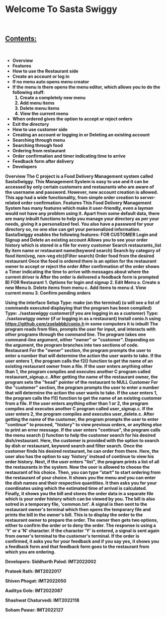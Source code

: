 <h1><b>Welcome To Sasta Swiggy<b></h1><br>
 <h2><u>Contents:</u></h2><br>
<ul>
 <li>Overview</li>
 <li>Features</li>
 <li>How to use the Restaurant side</li>
 <li>Create an account or log in</li>
 <li>If no menu auto opens menu creator</li>
<li>If the menu is there opens the menu editor, which allows you to do the following stuff:
 <ol type="i)">
  <li>Create a completely new menu </li>
  <li> Add menu items</li>
  <li> Delete menu items</li>
  <li> View the current menu</li></ol></li>
 <li>When ordered gives the option to accept or reject orders</li>
<li>Exit the directory</li>
<li>How to use customer side</li>
<li>Creating an account or logging in or Deleting an existing account</li>
<li>Searching through menu</li>
<li>Searching  through food</li>
<li>Ordering from restaurant </li>
<li>Order confirmation and timer indicating time to arrive</li>
<li>Feedback form after delivery </li>
<li>Developers</li>
 </ul>
Overview
The C project is a Food Delivery Management system called SastaSwiggy. This Management System is easy to use and it can be accessed by only certain customers and restaurants who are aware of the username and password. However, new account creation is allowed. This app had a wide functionality, from simple order creation to server-related order confirmation. 
Features
This Food Delivery Management System has many features which make it user-friendly, even a layman would not have any problem using it. Apart from some default data, there are many inbuilt functions to help you manage your directory as per your needs, giving it a personalized feel. You also have a password for your directory so, no one else can get your personalized information.
SastaSwiggy enables the following features:
FOR CUSTOMER
Login and Signup and Delete an existing account 
Allows you to see your order history which is stored in a file for every customer
Search 
 restaurants_list 
 By item name or restaurant name(keyword search) 
Search by category of food item(veg, non-veg etc)(Filter search) 
Order food from the desired restaurant 
Once the food is ordered there is an option for the restaurant owner to accept or reject the order 
After confirmation of the order shows a Timer indicating the time to arrive with messages about where the current driver is
After the order is delivered a feedback form is prompted
B) FOR Restaurant
1. Options for login and signup 
2. Edit Menu 
a. Create a new Menu
b. Delete items from menu
c. Add items to menu
d. View current menu
3. Confirm pending orders

Using the interface
Setup
Type: make (on the terminal) 
(u will see a list of commands executed displaying that the program has been compiled)
Type: ./sastaswiggy customer(if you are logging in as a customer) 
Type: ./sastaswiggy owner (if ur logging in as a restaurant)
Install conio.h using https://github.com/zoelabbb/conio.h in some computers it is inbuilt
The program reads from files, prompts the user for input, and interacts with other programs through the command line. The program takes one command-line argument, either "owner" or "customer". Depending on the argument, the program branches into two sections of code.
Restaurant
For the "owner" section, the program prompts the user to enter a number that will determine the action the user wants to take. If the user enters 1, the program calls the f2() function to get the name of an existing restaurant owner from a file. If the user enters anything other than 1, the program compiles and executes another C program called restaurant_signup.c. After getting the name of the restaurant owner, the program sets the "head" pointer of the restaurant to NULL
Customer
For the "customer" section, the program prompts the user to enter a number that will determine the action the user wants to take. If the user enters 1, the program calls the f1() function to get the name of an existing customer from a file. If the user enters anything other than 1 or 2, the program compiles and executes another C program called user_signup.c. If the user enters 2, the program compiles and executes user_delete.c. After getting the name of the customer, the program prompts the user to enter "continue" to proceed, "history" to view previous orders, or anything else to print an error message.
If the user enters "continue", the program calls the menu search () function to help the customer search for his desired dish/restaurant. Here, the customer is provided with the option to search by dish or restaurant, keyword search and filter search. Once the customer finds his desired restaurant, he can order from there.
Here, the user also has the option to say ‘history’ instead of continue to view his order history.
Next, if the user enters "list", the program prints a list of all the restaurants in the system. Now the user is allowed to choose the restaurant of his choice. Then, you can type “start” to start ordering from the restaurant of your choice. It shows you the menu and you can enter the dish names and their respective quantities. It then asks you for your coordinates using which the estimated time of arrival is calculated. Finally, it shows you the bill and stores the order data in a separate file which is your order history which can be viewed by you. 
The bill is also sotred in a temporary file, 'common.txt'. A signal is then sent to the restaurant owner's terminal which then opens the temporary file and prints the bill in the owner's bill. This is to display the order to the restaurant owner to prepare the order. The owner then gets two options, either to confirm the order or to deny the order. The response is using a 'Y' or a 'N' character. If the character 'Y' is entered, a signal is sent again from owner's terminal to the customer's terminal.
If the order is confirmed, it asks you for your feedback and if you say yes, it shows you a feedback form and that feedback form goes to the restaurant from which you are ordering.




Developers:
Siddharth Palod: IMT2022002

Prateek Rath: IMT2022017

Shiven Phogat: IMT2022050

Aaditya Gole: IMT2022087

Shashwat Chaturvedi: IMT2022118

Soham Pawar: IMT2022127
